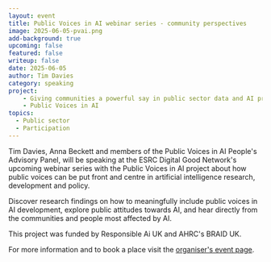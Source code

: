 ```yaml
---
layout: event
title: Public Voices in AI webinar series - community perspectives
image: 2025-06-05-pvai.png
add-background: true
upcoming: false
featured: false
writeup: false
date: 2025-06-05
author: Tim Davies
category: speaking
project: 
    - Giving communities a powerful say in public sector data and AI projects
    - Public Voices in AI
topics:
  - Public sector
  - Participation
---
```


Tim Davies, Anna Beckett and members of the Public Voices in AI People's Advisory Panel, will be speaking at the ESRC Digital Good Network's upcoming webinar series with the Public Voices in AI project about how public voices can be put front and centre in artificial intelligence research, development and policy. 

<!--more-->

Discover research findings on how to meaningfully include public voices in AI development, explore public attitudes towards AI, and hear directly from the communities and people most affected by AI. 
 
This project was funded by Responsible Ai UK and AHRC's BRAID UK. 
 
For more information and to book a place visit the [organiser's event page](https://digitalgood.net/pvai-seminar-series/).